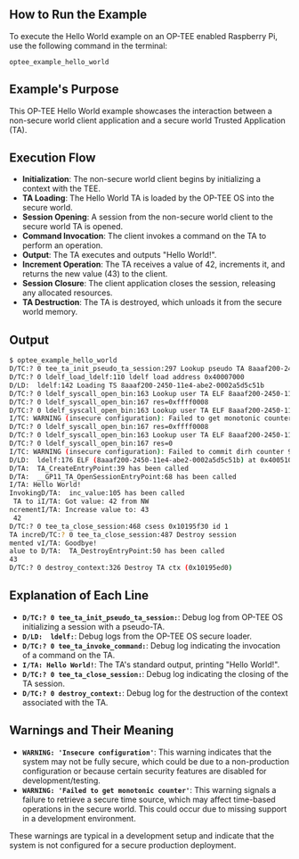 
## How to Run the Example
To execute the Hello World example on an OP-TEE enabled Raspberry Pi, use the following command in the terminal:


`optee_example_hello_world`

## Example's Purpose
This OP-TEE Hello World example showcases the interaction between a non-secure world client application and a secure world Trusted Application (TA).

## Execution Flow
- **Initialization**: The non-secure world client begins by initializing a context with the TEE.
- **TA Loading**: The Hello World TA is loaded by the OP-TEE OS into the secure world.
- **Session Opening**: A session from the non-secure world client to the secure world TA is opened.
- **Command Invocation**: The client invokes a command on the TA to perform an operation.
- **Output**: The TA executes and outputs "Hello World!".
- **Increment Operation**: The TA receives a value of 42, increments it, and returns the new value (43) to the client.
- **Session Closure**: The client application closes the session, releasing any allocated resources.
- **TA Destruction**: The TA is destroyed, which unloads it from the secure world memory.

## Output
```bash
$ optee_example_hello_world 
D/TC:? 0 tee_ta_init_pseudo_ta_session:297 Lookup pseudo TA 8aaaf200-2450-11e4-abe2-0002a5d5c51b
D/TC:? 0 ldelf_load_ldelf:110 ldelf load address 0x40007000
D/LD:  ldelf:142 Loading TS 8aaaf200-2450-11e4-abe2-0002a5d5c51b
D/TC:? 0 ldelf_syscall_open_bin:163 Lookup user TA ELF 8aaaf200-2450-11e4-abe2-0002a5d5c51b (early TA)
D/TC:? 0 ldelf_syscall_open_bin:167 res=0xffff0008
D/TC:? 0 ldelf_syscall_open_bin:163 Lookup user TA ELF 8aaaf200-2450-11e4-abe2-0002a5d5c51b (Secure Storage TA)
I/TC: WARNING (insecure configuration): Failed to get monotonic counter for REE FS, using 0
D/TC:? 0 ldelf_syscall_open_bin:167 res=0xffff0008
D/TC:? 0 ldelf_syscall_open_bin:163 Lookup user TA ELF 8aaaf200-2450-11e4-abe2-0002a5d5c51b (REE)
D/TC:? 0 ldelf_syscall_open_bin:167 res=0
I/TC: WARNING (insecure configuration): Failed to commit dirh counter 909
D/LD:  ldelf:176 ELF (8aaaf200-2450-11e4-abe2-0002a5d5c51b) at 0x40051000
D/TA:  TA_CreateEntryPoint:39 has been called
D/TA:  __GP11_TA_OpenSessionEntryPoint:68 has been called
I/TA: Hello World!
InvokingD/TA:  inc_value:105 has been called
 TA to iI/TA: Got value: 42 from NW
ncrementI/TA: Increase value to: 43
 42
D/TC:? 0 tee_ta_close_session:468 csess 0x10195f30 id 1
TA increD/TC:? 0 tee_ta_close_session:487 Destroy session
mented vI/TA: Goodbye!
alue to D/TA:  TA_DestroyEntryPoint:50 has been called
43
D/TC:? 0 destroy_context:326 Destroy TA ctx (0x10195ed0)
```
## Explanation of Each Line
- **`D/TC:? 0 tee_ta_init_pseudo_ta_session:`**: Debug log from OP-TEE OS initializing a session with a pseudo-TA.
- **`D/LD:  ldelf:`**: Debug logs from the OP-TEE OS secure loader.
- **`D/TC:? 0 tee_ta_invoke_command:`**: Debug log indicating the invocation of a command on the TA.
- **`I/TA: Hello World!`**: The TA's standard output, printing "Hello World!".
- **`D/TC:? 0 tee_ta_close_session:`**: Debug log indicating the closing of the TA session.
- **`D/TC:? 0 destroy_context:`**: Debug log for the destruction of the context associated with the TA.

## Warnings and Their Meaning
- **`WARNING: 'Insecure configuration'`**: This warning indicates that the system may not be fully secure, which could be due to a non-production configuration or because certain security features are disabled for development/testing.
- **`WARNING: 'Failed to get monotonic counter'`**: This warning signals a failure to retrieve a secure time source, which may affect time-based operations in the secure world. This could occur due to missing support in a development environment.

These warnings are typical in a development setup and indicate that the system is not configured for a secure production deployment.
```
